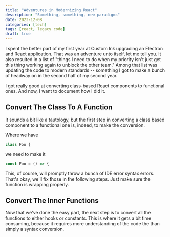 ```yaml
---
title: "Adventures in Modernizing React"
description: "Something, something, new paradigms"
date: 2023-12-08
categories: [tech]
tags: [react, legacy code]
draft: true
---
```


I spent the better part of my first year at Custom Ink upgrading an Electron and React application. That was an adventure unto itself, let me tell you. It also resulted in a list of "things I need to do when my priority isn't just get this thing working again to unblock the other team." Among that list was updating the code to modern standards -- something I got to make a bunch of headway on in the second half of my second year.

I got really good at converting class-based React components to functional ones. And now, I want to document how I did it.

## Convert The Class To A Function

It sounds a bit like a tautology, but the first step in converting a class based component to a functional one is, indeed, to make the conversion.

Where we have

```js
class Foo {
```

we need to make it

```js
const Foo = () => {
```

This, of course, will promptly throw a bunch of IDE error syntax errors. That's okay, we'll fix those in the following steps. Just make sure the function is wrapping properly.

## Convert The Inner Functions 

Now that we've done the easy part, the next step is to convert all the functions to either hooks or constants. This is where it gets a bit time consuming, because it requires more understanding of the code the than simply a syntax conversion.